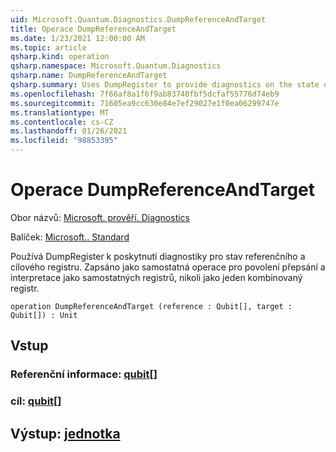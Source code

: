 ```yaml
---
uid: Microsoft.Quantum.Diagnostics.DumpReferenceAndTarget
title: Operace DumpReferenceAndTarget
ms.date: 1/23/2021 12:00:00 AM
ms.topic: article
qsharp.kind: operation
qsharp.namespace: Microsoft.Quantum.Diagnostics
qsharp.name: DumpReferenceAndTarget
qsharp.summary: Uses DumpRegister to provide diagnostics on the state of a reference and target register. Written as separate operation to allow overriding and interpreting as separate registers, rather than as a single combined register.
ms.openlocfilehash: 7f66af8a1f6f9ab83740fbf5dcfaf55776d74eb9
ms.sourcegitcommit: 71605ea9cc630e84e7ef29027e1f0ea06299747e
ms.translationtype: MT
ms.contentlocale: cs-CZ
ms.lasthandoff: 01/26/2021
ms.locfileid: "98853395"
---
```

# <a name="dumpreferenceandtarget-operation"></a>Operace DumpReferenceAndTarget

Obor názvů: [Microsoft. prověří. Diagnostics](xref:Microsoft.Quantum.Diagnostics)

Balíček: [Microsoft.. Standard](https://nuget.org/packages/Microsoft.Quantum.Standard)


Používá DumpRegister k poskytnutí diagnostiky pro stav referenčního a cílového registru. Zapsáno jako samostatná operace pro povolení přepsání a interpretace jako samostatných registrů, nikoli jako jeden kombinovaný registr.

```qsharp
operation DumpReferenceAndTarget (reference : Qubit[], target : Qubit[]) : Unit
```


## <a name="input"></a>Vstup

### <a name="reference--qubit"></a>Referenční informace: [qubit](xref:microsoft.quantum.lang-ref.qubit)[]




### <a name="target--qubit"></a>cíl: [qubit](xref:microsoft.quantum.lang-ref.qubit)[]





## <a name="output--unit"></a>Výstup: [jednotka](xref:microsoft.quantum.lang-ref.unit)

